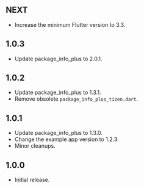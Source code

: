 ## NEXT

* Increase the minimum Flutter version to 3.3.

## 1.0.3

* Update package_info_plus to 2.0.1.

## 1.0.2

* Update package_info_plus to 1.3.1.
* Remove obsolete `package_info_plus_tizen.dart`.

## 1.0.1

* Update package_info_plus to 1.3.0.
* Change the example app version to 1.2.3.
* Minor cleanups.

## 1.0.0

* Initial release.

